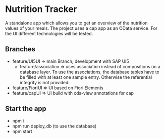 # Nutrition Tracker
A standalone app which allows you to get an overview of the nutrition values of your meals. The project uses a cap app as an OData service. For the UI different technologies will be tested.

## Branches
- feature/UI5UI => main Branch; development with SAP UI5
    - feature/association => uses association instead of compositions on a database layer. To use the associations, the database tables have to be filled with at least one sample entry. Otherwise the referential integrity is not provided.
- feature/FioriUI => UI based on Fiori Elements
- feature/capUI => UI build with cds-view annotations for cap

## Start the app
- npm i
- npm run deploy_db (to use the database)
- npm start